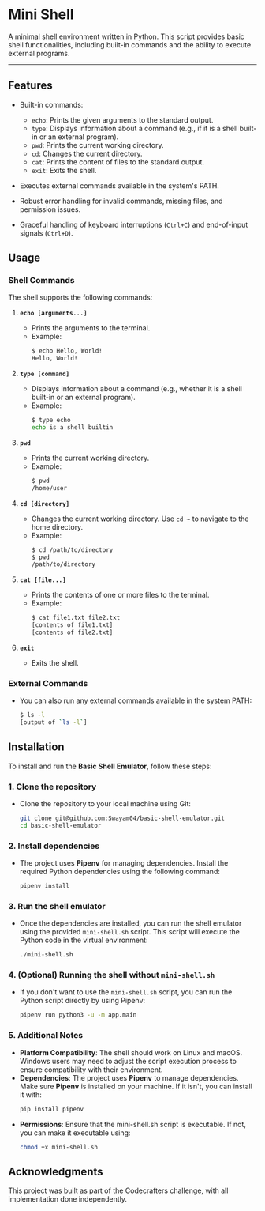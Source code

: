 # Mini Shell

A minimal shell environment written in Python. This script provides basic shell functionalities, including built-in commands and the ability to execute external programs.

---

## Features

- Built-in commands:
  - `echo`: Prints the given arguments to the standard output.
  - `type`: Displays information about a command (e.g., if it is a shell built-in or an external program).
  - `pwd`: Prints the current working directory.
  - `cd`: Changes the current directory.
  - `cat`: Prints the content of files to the standard output.
  - `exit`: Exits the shell.

- Executes external commands available in the system's PATH.
- Robust error handling for invalid commands, missing files, and permission issues.
- Graceful handling of keyboard interruptions (`Ctrl+C`) and end-of-input signals (`Ctrl+D`).

## Usage

### Shell Commands

The shell supports the following commands:

1. **`echo [arguments...]`**
   - Prints the arguments to the terminal.
   - Example:
     ```bash
     $ echo Hello, World!
     Hello, World!
     ```

2. **`type [command]`**
   - Displays information about a command (e.g., whether it is a shell built-in or an external program).
   - Example:
     ```bash
     $ type echo
     echo is a shell builtin
     ```

3. **`pwd`**
   - Prints the current working directory.
   - Example:
     ```bash
     $ pwd
     /home/user
     ```

4. **`cd [directory]`**
   - Changes the current working directory. Use `cd ~` to navigate to the home directory.
   - Example:
     ```bash
     $ cd /path/to/directory
     $ pwd
     /path/to/directory
     ```

5. **`cat [file...]`**
   - Prints the contents of one or more files to the terminal.
   - Example:
     ```bash
     $ cat file1.txt file2.txt
     [contents of file1.txt]
     [contents of file2.txt]
     ```

6. **`exit`**
   - Exits the shell.

### External Commands

- You can also run any external commands available in the system PATH:
   ```bash
   $ ls -l
   [output of `ls -l`]
   ```
  
## Installation

To install and run the **Basic Shell Emulator**, follow these steps:

### 1. Clone the repository

- Clone the repository to your local machine using Git:
   
   ```bash
   git clone git@github.com:Swayam04/basic-shell-emulator.git
   cd basic-shell-emulator
   ```

### 2. **Install dependencies**

- The project uses **Pipenv** for managing dependencies. Install the required Python dependencies using the following command:

   ```bash
   pipenv install
   ```
### 3. Run the shell emulator

- Once the dependencies are installed, you can run the shell emulator using the provided `mini-shell.sh` script. This script will execute the Python code in the virtual environment:

   ```bash
   ./mini-shell.sh
   ```
### 4. (Optional) Running the shell without `mini-shell.sh`

- If you don't want to use the `mini-shell.sh` script, you can run the Python script directly by using Pipenv:

   ```bash
   pipenv run python3 -u -m app.main
   ```

### 5. **Additional Notes**

- **Platform Compatibility**: The shell should work on Linux and macOS. Windows users may need to adjust the script execution process to ensure compatibility with their environment.
- **Dependencies**: The project uses **Pipenv** to manage dependencies. Make sure **Pipenv** is installed on your machine. If it isn't, you can install it with:
  ```bash
  pip install pipenv
  ```
- **Permissions**: Ensure that the mini-shell.sh script is executable. If not, you can make it executable using:
   ```bash
  chmod +x mini-shell.sh
   ```
## Acknowledgments
This project was built as part of the Codecrafters challenge, with all implementation done independently.

  
